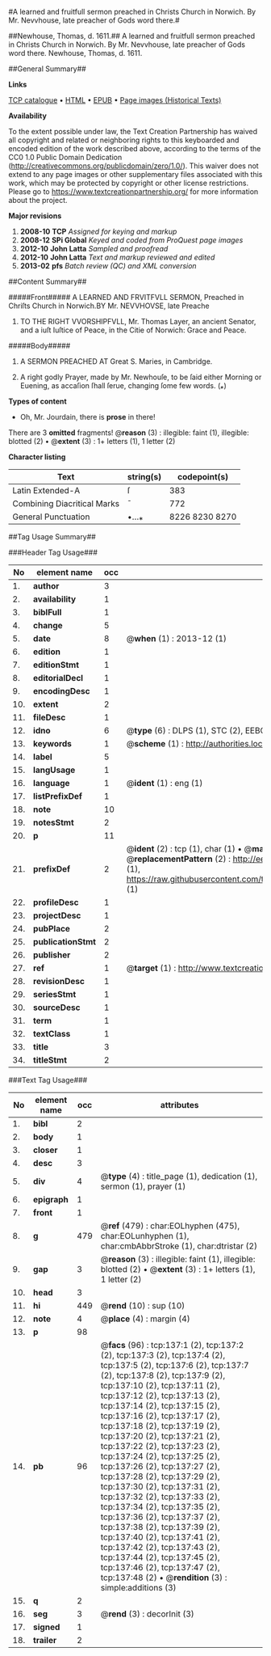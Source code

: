 #A learned and fruitfull sermon preached in Christs Church in Norwich. By Mr. Nevvhouse, late preacher of Gods word there.#

##Newhouse, Thomas, d. 1611.##
A learned and fruitfull sermon preached in Christs Church in Norwich. By Mr. Nevvhouse, late preacher of Gods word there.
Newhouse, Thomas, d. 1611.

##General Summary##

**Links**

[TCP catalogue](http://www.ota.ox.ac.uk/tcp/)  • 
[HTML](http://tei.it.ox.ac.uk/tcp/Texts-HTML/free/A08/A08130.html)  • 
[EPUB](http://tei.it.ox.ac.uk/tcp/Texts-EPUB/free/A08/A08130.epub) • 
[Page images (Historical Texts)](https://historicaltexts.jisc.ac.uk/eebo-99835905e)

**Availability**

To the extent possible under law, the Text Creation Partnership has waived all copyright and related or neighboring rights to this keyboarded and encoded edition of the work described above, according to the terms of the CC0 1.0 Public Domain Dedication (http://creativecommons.org/publicdomain/zero/1.0/). This waiver does not extend to any page images or other supplementary files associated with this work, which may be protected by copyright or other license restrictions. Please go to https://www.textcreationpartnership.org/ for more information about the project.

**Major revisions**

1. __2008-10__ __TCP__ *Assigned for keying and markup*
1. __2008-12__ __SPi Global__ *Keyed and coded from ProQuest page images*
1. __2012-10__ __John Latta__ *Sampled and proofread*
1. __2012-10__ __John Latta__ *Text and markup reviewed and edited*
1. __2013-02__ __pfs__ *Batch review (QC) and XML conversion*

##Content Summary##

#####Front#####
A LEARNED AND FRVITFVLL SERMON, Preached in Chriſts Church in Norwich.BY Mr. NEVVHOVSE, late Preache
1. TO THE RIGHT VVORSHIPFVLL, Mr. Thomas Layer, an ancient Senator, and a iuſt Iuſtice of Peace, in the Citie of Norwich: Grace and Peace.

#####Body#####

1. A SERMON PREACHED AT Great S. Maries, in Cambridge.

1. A right godly Prayer, made by Mr. Newhouſe, to be ſaid either Morning or Euening, as accaſion ſhall ſerue, changing ſome few words. (*⁎*)

**Types of content**

  * Oh, Mr. Jourdain, there is **prose** in there!

There are 3 **omitted** fragments! 
 @__reason__ (3) : illegible: faint (1), illegible: blotted (2)  •  @__extent__ (3) : 1+ letters (1), 1 letter (2)

**Character listing**


|Text|string(s)|codepoint(s)|
|---|---|---|
|Latin Extended-A|ſ|383|
|Combining             Diacritical Marks|̄|772|
|General Punctuation|•…⁎|8226 8230 8270|

##Tag Usage Summary##

###Header Tag Usage###

|No|element name|occ|attributes|
|---|---|---|---|
|1.|__author__|3||
|2.|__availability__|1||
|3.|__biblFull__|1||
|4.|__change__|5||
|5.|__date__|8| @__when__ (1) : 2013-12 (1)|
|6.|__edition__|1||
|7.|__editionStmt__|1||
|8.|__editorialDecl__|1||
|9.|__encodingDesc__|1||
|10.|__extent__|2||
|11.|__fileDesc__|1||
|12.|__idno__|6| @__type__ (6) : DLPS (1), STC (2), EEBO-CITATION (1), PROQUEST (1), VID (1)|
|13.|__keywords__|1| @__scheme__ (1) : http://authorities.loc.gov/ (1)|
|14.|__label__|5||
|15.|__langUsage__|1||
|16.|__language__|1| @__ident__ (1) : eng (1)|
|17.|__listPrefixDef__|1||
|18.|__note__|10||
|19.|__notesStmt__|2||
|20.|__p__|11||
|21.|__prefixDef__|2| @__ident__ (2) : tcp (1), char (1)  •  @__matchPattern__ (2) : ([0-9\-]+):([0-9IVX]+) (1), (.+) (1)  •  @__replacementPattern__ (2) : http://eebo.chadwyck.com/downloadtiff?vid=$1&page=$2 (1), https://raw.githubusercontent.com/textcreationpartnership/Texts/master/tcpchars.xml#$1 (1)|
|22.|__profileDesc__|1||
|23.|__projectDesc__|1||
|24.|__pubPlace__|2||
|25.|__publicationStmt__|2||
|26.|__publisher__|2||
|27.|__ref__|1| @__target__ (1) : http://www.textcreationpartnership.org/docs/. (1)|
|28.|__revisionDesc__|1||
|29.|__seriesStmt__|1||
|30.|__sourceDesc__|1||
|31.|__term__|1||
|32.|__textClass__|1||
|33.|__title__|3||
|34.|__titleStmt__|2||


###Text Tag Usage###

|No|element name|occ|attributes|
|---|---|---|---|
|1.|__bibl__|2||
|2.|__body__|1||
|3.|__closer__|1||
|4.|__desc__|3||
|5.|__div__|4| @__type__ (4) : title_page (1), dedication (1), sermon (1), prayer (1)|
|6.|__epigraph__|1||
|7.|__front__|1||
|8.|__g__|479| @__ref__ (479) : char:EOLhyphen (475), char:EOLunhyphen (1), char:cmbAbbrStroke (1), char:dtristar (2)|
|9.|__gap__|3| @__reason__ (3) : illegible: faint (1), illegible: blotted (2)  •  @__extent__ (3) : 1+ letters (1), 1 letter (2)|
|10.|__head__|3||
|11.|__hi__|449| @__rend__ (10) : sup (10)|
|12.|__note__|4| @__place__ (4) : margin (4)|
|13.|__p__|98||
|14.|__pb__|96| @__facs__ (96) : tcp:137:1 (2), tcp:137:2 (2), tcp:137:3 (2), tcp:137:4 (2), tcp:137:5 (2), tcp:137:6 (2), tcp:137:7 (2), tcp:137:8 (2), tcp:137:9 (2), tcp:137:10 (2), tcp:137:11 (2), tcp:137:12 (2), tcp:137:13 (2), tcp:137:14 (2), tcp:137:15 (2), tcp:137:16 (2), tcp:137:17 (2), tcp:137:18 (2), tcp:137:19 (2), tcp:137:20 (2), tcp:137:21 (2), tcp:137:22 (2), tcp:137:23 (2), tcp:137:24 (2), tcp:137:25 (2), tcp:137:26 (2), tcp:137:27 (2), tcp:137:28 (2), tcp:137:29 (2), tcp:137:30 (2), tcp:137:31 (2), tcp:137:32 (2), tcp:137:33 (2), tcp:137:34 (2), tcp:137:35 (2), tcp:137:36 (2), tcp:137:37 (2), tcp:137:38 (2), tcp:137:39 (2), tcp:137:40 (2), tcp:137:41 (2), tcp:137:42 (2), tcp:137:43 (2), tcp:137:44 (2), tcp:137:45 (2), tcp:137:46 (2), tcp:137:47 (2), tcp:137:48 (2)  •  @__rendition__ (3) : simple:additions (3)|
|15.|__q__|2||
|16.|__seg__|3| @__rend__ (3) : decorInit (3)|
|17.|__signed__|1||
|18.|__trailer__|2||
